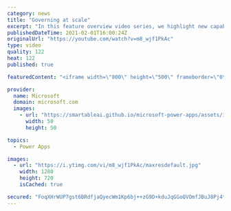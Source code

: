 ```yaml
---
category: news
title: "Governing at scale"
excerpt: "In this feature overview video series, we highlight new capabilities included in the latest update to Microsoft Power Apps.  Microsoft's Power Platform is a rich ecosystem of more than three hundred Microsoft and non-Microsoft connectors that can be leveraged by apps and flows. We are proud to introduce"
publishedDateTime: 2021-02-01T16:00:24Z
originalUrl: "https://youtube.com/watch?v=m8_wjf1PkAc"
type: video
quality: 122
heat: 122
published: true

featuredContent: "<iframe width=\"800\" height=\"500\" frameborder=\"0\" src=\"https://www.youtube.com/embed/m8_wjf1PkAc\" allow=\"accelerometer; autoplay; encrypted-media; gyroscope; picture-in-picture\" allowfullscreen></iframe>"

provider:
  name: Microsoft
  domain: microsoft.com
  images:
    - url: "https://smartableai.github.io/microsoft-power-apps/assets/images/organizations/microsoft.com-50x50.jpg"
      width: 50
      height: 50

topics:
  - Power Apps

images:
  - url: "https://i.ytimg.com/vi/m8_wjf1PkAc/maxresdefault.jpg"
    width: 1280
    height: 720
    isCached: true

secured: "FoqXHrWUP7gst6BRdfjaQyecWm1Kp6bj++zG9D+kduJqGGoQVOmfJBuJ8Pj4tcFjj32Px8F0TJjc/Im8fD7p0+vCt7Gs8w4/W+MGPlKYagIcJdB16gXx/UWWw4WueTSCx5gQ6UUYZBLX5LIjW6C8tcWWiIgXrxj2IsBd1yWV947BrkO+4avVQB/FtibYpJo1b4DAGjCrfbXmlXqgZFktRxpZixw/5QSZ/LDFbLlqcJYNVJwvcvik4qDlpG9BUbYmVNSQfpfC+LsKcpY4shhipvXWM7oDOCrrmzYmoStzw7PGmd2N9K57P19zELIriP94ousiGJCaCGigO/eFp+LnsaNX05m2rJC0fzfp5IoiEEc8XQzm6nenA2SEZNRtIKuAFR454KYe8YGsa1mybgQNRUP013dj+ru8cKpKVXAhSVk=;hBdq26DEvYgn+98x++C65Q=="
---
```


